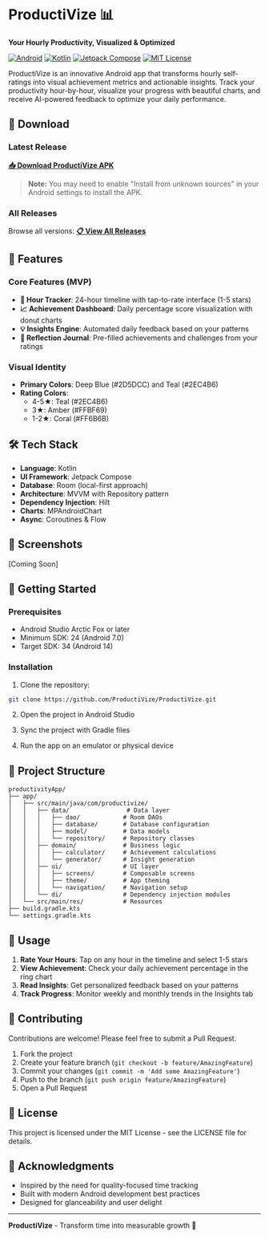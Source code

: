# ProductiVize 📊

**Your Hourly Productivity, Visualized & Optimized**

[![Android](https://img.shields.io/badge/Android-3DDC84?style=for-the-badge&logo=android&logoColor=white)](https://android.com)
[![Kotlin](https://img.shields.io/badge/Kotlin-0095D5?style=for-the-badge&logo=kotlin&logoColor=white)](https://kotlinlang.org)
[![Jetpack Compose](https://img.shields.io/badge/Jetpack%20Compose-4285F4?style=for-the-badge&logo=jetpackcompose&logoColor=white)](https://developer.android.com/jetpack/compose)
[![MIT License](https://img.shields.io/badge/License-MIT-yellow.svg?style=for-the-badge)](https://opensource.org/licenses/MIT)

ProductiVize is an innovative Android app that transforms hourly self-ratings into visual achievement metrics and actionable insights. Track your productivity hour-by-hour, visualize your progress with beautiful charts, and receive AI-powered feedback to optimize your daily performance.

## 📱 Download

### **Latest Release**
**[📥 Download ProductiVize APK](https://github.com/ProductiVize/ProductiVize/releases/latest/download/app-debug.apk)**

> **Note:** You may need to enable "Install from unknown sources" in your Android settings to install the APK.

### **All Releases**
Browse all versions: **[📋 View All Releases](https://github.com/ProductiVize/ProductiVize/releases)**

## 🌟 Features

### Core Features (MVP)

- **📱 Hour Tracker**: 24-hour timeline with tap-to-rate interface (1-5 stars)
- **📈 Achievement Dashboard**: Daily percentage score visualization with donut charts
- **💡 Insights Engine**: Automated daily feedback based on your patterns
- **📝 Reflection Journal**: Pre-filled achievements and challenges from your ratings

### Visual Identity

- **Primary Colors**: Deep Blue (#2D5DCC) and Teal (#2EC4B6)
- **Rating Colors**:
    - 4-5★: Teal (#2EC4B6)
    - 3★: Amber (#FFBF69)
    - 1-2★: Coral (#FF6B6B)

## 🛠 Tech Stack

- **Language**: Kotlin
- **UI Framework**: Jetpack Compose
- **Database**: Room (local-first approach)
- **Architecture**: MVVM with Repository pattern
- **Dependency Injection**: Hilt
- **Charts**: MPAndroidChart
- **Async**: Coroutines & Flow

## 📱 Screenshots

[Coming Soon]

## 🚀 Getting Started

### Prerequisites

- Android Studio Arctic Fox or later
- Minimum SDK: 24 (Android 7.0)
- Target SDK: 34 (Android 14)

### Installation

1. Clone the repository:

```bash
git clone https://github.com/ProductiVize/ProductiVize.git
```

2. Open the project in Android Studio

3. Sync the project with Gradle files

4. Run the app on an emulator or physical device

## 📂 Project Structure

```
productivityApp/
├── app/
│   ├── src/main/java/com/productivize/
│   │   ├── data/                # Data layer
│   │   │   ├── dao/            # Room DAOs
│   │   │   ├── database/       # Database configuration
│   │   │   ├── model/          # Data models
│   │   │   └── repository/     # Repository classes
│   │   ├── domain/             # Business logic
│   │   │   ├── calculator/     # Achievement calculations
│   │   │   └── generator/      # Insight generation
│   │   ├── ui/                 # UI layer
│   │   │   ├── screens/        # Composable screens
│   │   │   ├── theme/          # App theming
│   │   │   └── navigation/     # Navigation setup
│   │   └── di/                 # Dependency injection modules
│   └── src/main/res/           # Resources
├── build.gradle.kts
└── settings.gradle.kts
```

## 🎯 Usage

1. **Rate Your Hours**: Tap on any hour in the timeline and select 1-5 stars
2. **View Achievement**: Check your daily achievement percentage in the ring chart
3. **Read Insights**: Get personalized feedback based on your patterns
4. **Track Progress**: Monitor weekly and monthly trends in the Insights tab

## 🤝 Contributing

Contributions are welcome! Please feel free to submit a Pull Request.

1. Fork the project
2. Create your feature branch (`git checkout -b feature/AmazingFeature`)
3. Commit your changes (`git commit -m 'Add some AmazingFeature'`)
4. Push to the branch (`git push origin feature/AmazingFeature`)
5. Open a Pull Request

## 📄 License

This project is licensed under the MIT License - see the LICENSE file for details.

## 🙏 Acknowledgments

- Inspired by the need for quality-focused time tracking
- Built with modern Android development best practices
- Designed for glanceability and user delight

---

**ProductiVize** - Transform time into measurable growth 🚀 